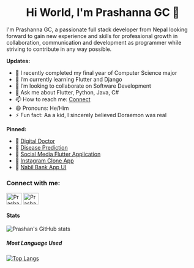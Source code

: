<h1 align="center">Hi World, I'm Prashanna GC 👋</h1>

I'm Prashanna GC, a passionate full stack developer from Nepal looking forward to gain new experience and skills for professional growth in collaboration, communication and development as programmer while striving to contribute in any way possible.

**Updates:**

- 🔭 I recently completed my final year of Computer Science major
- 🌱 I’m currently learning Flutter and Django
- 👯 I’m looking to collaborate on Software Development
- 💬 Ask me about Flutter, Python, Java, C# 
- 📫 How to reach me: [Connect](https://www.linkedin.com/in/prashan-gc-074ab618b/)
- 😄 Pronouns: He/Him
- ⚡ Fun fact: Aa a kid, I sincerely believed Doraemon was real

**Pinned:**

- 📌 [Digital Doctor](https://github.com/prashangc/Digital-Doctor)
- 📌 [Disease Prediction](https://github.com/prashangc/Disease-Prediction-based-of-User-Symptoms-AI-Application-)
- 📌 [Social Media Flutter Application](https://github.com/prashangc/Complete-Social-Media-Demo-App)
- 📌 [Instagram Clone App](https://github.com/prashangc/Instagram_DB)
- 📌 [Nabil Bank App UI](https://github.com/prashangc/Nabil-Bank-App-UI)

<h3 align="left">Connect with me:</h3>
<p align="left">  
<a href="https://www.facebook.com/prashangc" target="blank"><img align="center" src="https://raw.githubusercontent.com/rahuldkjain/github-profile-readme-generator/master/src/images/icons/Social/facebook.svg" alt="Prashanna GC" height="30" width="40" /></a>
<a href="https://www.instagram.com/prashan.jpg/" target="blank"><img align="center" src="https://raw.githubusercontent.com/rahuldkjain/github-profile-readme-generator/master/src/images/icons/Social/instagram.svg" alt="Prashanna GC" height="30" width="40" /></a>
</p>

<h4 align="left">Stats</h4>

![Prashan's GitHub stats](https://github-readme-stats.vercel.app/api?username=prashangc&show_icons=true&theme=radical)

<h5 align="left">Most Language Used</h5>

[![Top Langs](https://github-readme-stats.vercel.app/api/top-langs/?username=prashangc)](https://github.com/anuraghazra/github-readme-stats)
